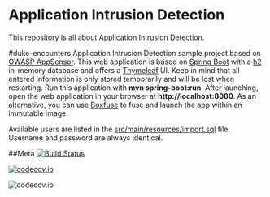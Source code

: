 Application Intrusion Detection
============
This repository is all about Application Intrusion Detection.

#duke-encounters
Application Intrusion Detection sample project based on [OWASP AppSensor](http://appsensor.org). This web application is based on [Spring Boot](http://projects.spring.io/spring-boot) with a [h2](http://www.h2database.com) in-memory database and offers a [Thymeleaf](http://www.thymeleaf.org) UI. Keep in mind that all entered information is only stored temporarily and will be lost when restarting. Run this application with **mvn spring-boot:run**. After launching, open the web application in your browser at **http://localhost:8080**. As an alternative, you can use [Boxfuse](https://boxfuse.com) to fuse and launch the app within an immutable image.

Available users are listed in the [src/main/resources/import.sql](https://github.com/dschadow/ApplicationIntrusionDetection/blob/master/duke-encounters/src/main/resources/import.sql) file. Username and password are always identical.

##Meta
[![Build Status](https://travis-ci.org/dschadow/ApplicationIntrusionDetection.svg)](https://travis-ci.org/dschadow/ApplicationIntrusionDetection)

[![codecov.io](http://codecov.io/github/dschadow/ApplicationIntrusionDetection/coverage.svg?branch=master)](http://codecov.io/github/dschadow/ApplicationIntrusionDetection?branch=master)

![codecov.io](http://codecov.io/github/dschadow/ApplicationIntrusionDetection/branch.svg?branch=master)
